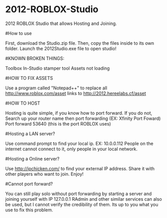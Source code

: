 # 2012-ROBLOX-Studio

2012 ROBLOX Studio that allows Hosting and Joining.

#How to use

First, download the Studio.zip file. Then, copy the files inside to its own folder.
Launch the 2012Studio.exe file to open studio!

#KNOWN BROKEN THINGS:

Toolbox
In-Studio stamper tool
Assets not loading

#HOW TO FIX ASSETS

Use a program called "Notepad++" to replace all http://www.roblox.com/asset links to http://2012.hereelabs.cf/asset

#HOW TO HOST

Hosting is quite simple, if you know how to port forward. If you do not,
Search up your router name then port forwarding (EX: Xfinity Port Foward)
Port forward 53640 (this is the port ROBLOX uses)

#Hosting a LAN server?

Use command prompt to find your local ip.
EX: 10.0.0.112
People on the internet cannot connect to it, only people in your local network.

#Hosting a Online server?

Use http://ipchicken.com/ to find your external IP address.
Share it with other players who want to join.
Enjoy!

#Cannot port forward?

You can still play solo without port forwarding by starting a server and joining yourself with IP 127.0.0.1
RAdmin and other similar services can also be used, but I cannot verify the credibility of them. Its up to you what you use to fix this problem.
